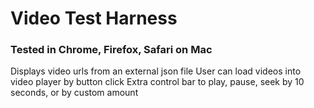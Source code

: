 # Video Test Harness
### Tested in Chrome, Firefox, Safari on Mac

Displays video urls from an external json file
User can load videos into video player by button click
Extra control bar to play, pause, seek by 10 seconds, or by custom amount


